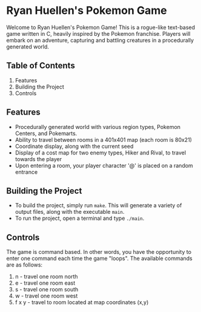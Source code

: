 # Ryan Huellen's Pokemon Game

Welcome to Ryan Huellen's Pokemon Game! This is a rogue-like text-based game written in C, heavily inspired by the Pokemon franchise. Players will embark on an adventure, capturing and battling creatures in a procedurally generated world.

## Table of Contents

1. Features
2. Building the Project
3. Controls

## Features

- Procedurally generated world with various region types, Pokemon Centers, and Pokemarts.
- Ability to travel between rooms in a 401x401 map (each room is 80x21)
- Coordinate display, along with the current seed
- Display of a cost map for two enemy types, Hiker and Rival, to travel towards the player
- Upon entering a room, your player character '@' is placed on a random entrance

## Building the Project

- To build the project, simply run `make`. This will generate a variety of output files, along with the executable `main`.
- To run the project, open a terminal and type `./main`.

## Controls

The game is command based. In other words, you have the opportunity to enter one command each time the game "loops". The available commands are as follows:

1. n - travel one room north
2. e - travel one room east
3. s - travel one room south
4. w - travel one room west
5. f x y - travel to room located at map coordinates (x,y)
